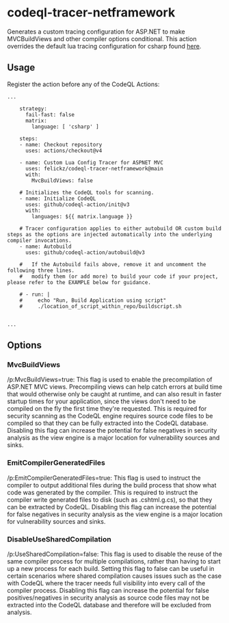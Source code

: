 # codeql-tracer-netframework
Generates a custom tracing configuration for ASP.NET to make MVCBuildViews and other compiler options conditional.  This action overrides the default lua tracing configuration for csharp found [here](https://github.com/github/codeql/blob/7e1dd38623f822046bda8e7d7652cb41f638d417/csharp/tools/tracing-config.lua#L149-L167).

## Usage

Register the action before any of the CodeQL Actions:

```
...

    strategy:
      fail-fast: false
      matrix:
        language: [ 'csharp' ]

    steps:
    - name: Checkout repository
      uses: actions/checkout@v4

    - name: Custom Lua Config Tracer for ASPNET MVC
      uses: felickz/codeql-tracer-netframework@main
      with:
        MvcBuildViews: false

    # Initializes the CodeQL tools for scanning.
    - name: Initialize CodeQL
      uses: github/codeql-action/init@v3
      with:
        languages: ${{ matrix.language }}

    # Tracer configuration applies to either autobuild OR custom build steps as the options are injected automatically into the underlying compiler invocations.
    - name: Autobuild
      uses: github/codeql-action/autobuild@v3

    #   If the Autobuild fails above, remove it and uncomment the following three lines.
    #   modify them (or add more) to build your code if your project, please refer to the EXAMPLE below for guidance.

    # - run: |
    #     echo "Run, Build Application using script"
    #     ./location_of_script_within_repo/buildscript.sh


...

```

## Options

### MvcBuildViews

/p:MvcBuildViews=true: This flag is used to enable the precompilation of ASP.NET MVC views. Precompiling views can help catch errors at build time that would otherwise only be caught at runtime, and can also result in faster startup times for your application, since the views don't need to be compiled on the fly the first time they're requested.  This is required for security scanning as the CodeQL engine requires source code files to be compiled so that they can be fully extracted into the CodeQL database.  Disabling this flag can increase the potential for false negatives in security analysis as the view engine is a major location for vulnerability sources and sinks.

### EmitCompilerGeneratedFiles

/p:EmitCompilerGeneratedFiles=true: This flag is used to instruct the compiler to output additional files during the build process that show what code was generated by the compiler. This is required to instruct the compiler write generated files to disk (such as .cshtml.g.cs), so that they can be extracted by CodeQL.   Disabling this flag can increase the potential for false negatives in security analysis as the view engine is a major location for vulnerability sources and sinks.

### DisableUseSharedCompilation
/p:UseSharedCompilation=false: This flag is used to disable the reuse of the same compiler process for multiple compilations, rather than having to start up a new process for each build. Setting this flag to false can be useful in certain scenarios where shared compilation causes issues such as the case with CodeQL where the tracer needs full visibility into every call of the compiler process.   Disabling this flag can increase the potential for false positives/negatives in security analysis as source code files may not be extracted into the CodeQL database and therefore will be excluded from analysis.


